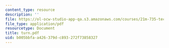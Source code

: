 ```yaml
---
content_type: resource
description: ''
file: https://ol-ocw-studio-app-qa.s3.amazonaws.com/courses/21m-735-technical-design-scenery-mechanisms-and-special-effects-spring-2004/b005bbfaa426379dc893272f73858327_turn.pdf
file_type: application/pdf
resourcetype: Document
title: turn.pdf
uid: b005bbfa-a426-379d-c893-272f73858327
---
```

